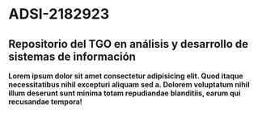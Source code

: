 # ADSI-2182923
## Repositorio del TGO en análisis y desarrollo de sistemas de información

****Lorem ipsum dolor sit amet consectetur adipisicing elit. Quod itaque necessitatibus nihil excepturi aliquam sed a. Dolorem voluptatum nihil illum deserunt sunt minima totam repudiandae blanditiis, earum qui recusandae tempora!****